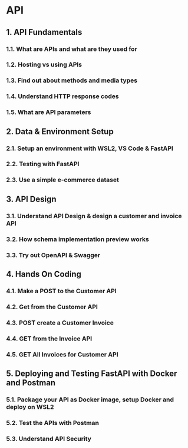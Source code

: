 # API

## 1. API Fundamentals
### 1.1. What are APIs and what are they used for
### 1.2. Hosting vs using APIs
### 1.3. Find out about methods and media types
### 1.4. Understand HTTP response codes
### 1.5. What are API parameters

## 2. Data & Environment Setup
### 2.1. Setup an environment with WSL2, VS Code & FastAPI
### 2.2. Testing with FastAPI
### 2.3. Use a simple e-commerce dataset

## 3. API Design
### 3.1. Understand API Design & design a customer and invoice API
### 3.2. How schema implementation preview works
### 3.3. Try out OpenAPI & Swagger

## 4. Hands On Coding
### 4.1. Make a POST to the Customer API
### 4.2. Get from the Customer API
### 4.3. POST create a Customer Invoice
### 4.4. GET from the Invoice API
### 4.5. GET All Invoices for Customer API

## 5. Deploying and Testing FastAPI with Docker and Postman
### 5.1. Package your API as Docker image, setup Docker and deploy on WSL2
### 5.2. Test the APIs with Postman
### 5.3. Understand API Security

